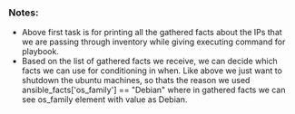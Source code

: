 ### Notes:
- Above first task is for printing all the gathered facts about the IPs that we are passing through inventory while giving executing command
  for playbook.
- Based on the list of gathered facts we receive, we can decide which facts we can use for conditioning in when. Like above we just want to
  shutdown the ubuntu machines, so thats the reason we used  ansible_facts['os_family'] == "Debian" where in gathered facts we can see
  os_family element with value as Debian.
